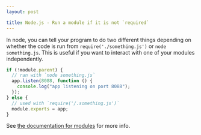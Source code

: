 ```yaml
---
layout: post

title: Node.js - Run a module if it is not `required`
---
```


In node, you can tell your program to do two different things depending on whether the code is run from `require('./something.js')` or `node something.js`. This is useful if you want to interact with one of your modules independently.

```js
if (!module.parent) {
  // ran with `node something.js`
  app.listen(8088, function () {
    console.log("app listening on port 8088");
  });
} else {
  // used with `require('/.something.js')`
  module.exports = app;
}
```

See [the documentation for modules](https://nodejs.org/api/modules.html#modules_module_parent) for more info.
